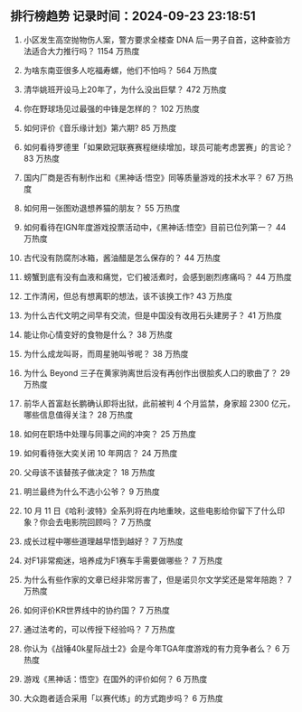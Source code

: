 
## 排行榜趋势 记录时间：2024-09-23 23:18:51
  
  1. 小区发生高空抛物伤人案，警方要求全楼查 DNA 后一男子自首，这种查验方法适合大力推行吗？ 1154 万热度
    
  2. 为啥东南亚很多人吃福寿螺，他们不怕吗？ 564 万热度
    
  3. 清华姚班开设马上20年了，为什么没出巨擘？ 472 万热度
    
  4. 你在野球场见过最强的中锋是怎样的？ 102 万热度
    
  5. 如何评价《音乐缘计划》第六期? 85 万热度
    
  6. 如何看待罗德里「如果欧冠联赛赛程继续增加，球员可能考虑罢赛」的言论？ 83 万热度
    
  7. 国内厂商是否有制作出和《黑神话·悟空》同等质量游戏的技术水平？ 67 万热度
    
  8. 如何用一张图劝退想养猫的朋友？ 55 万热度
    
  9. 如何看待在IGN年度游戏投票活动中，《黑神话:悟空》目前已位列第一？ 44 万热度
    
  10. 古代没有防腐剂冰箱，酱油醋是怎么保存的？ 44 万热度
    
  11. 螃蟹到底有没有血液和痛觉，它们被活煮时，会感到剧烈疼痛吗？ 44 万热度
    
  12. 工作清闲，但总有想离职的想法，该不该换工作? 43 万热度
    
  13. 为什么古代文明之间早有交流，但是中国没有改用石头建房子？ 41 万热度
    
  14. 能让你心情变好的食物是什么？ 38 万热度
    
  15. 为什么成龙叫哥，而周星驰叫爷呢？ 38 万热度
    
  16. 为什么 Beyond 三子在黄家驹离世后没有再创作出很脍炙人口的歌曲了？ 29 万热度
    
  17. 前华人首富赵长鹏确认即将出狱，此前被判 4 个月监禁，身家超 2300 亿元，哪些信息值得关注？ 28 万热度
    
  18. 如何在职场中处理与同事之间的冲突？ 25 万热度
    
  19. 如何看待张大奕关闭 10 年网店？ 24 万热度
    
  20. 父母该不该替孩子做决定？ 18 万热度
    
  21. 明兰最终为什么不选小公爷？ 9 万热度
    
  22. 10 月 11 日《哈利·波特》全系列将在内地重映，这些电影给你留下了什么印象？你会去电影院回顾吗？ 7 万热度
    
  23. 成长过程中哪些道理越早悟到越好？ 7 万热度
    
  24. 对F1非常痴迷，培养成为F1赛车手需要做哪些？ 7 万热度
    
  25. 为什么有些作家的文章已经非常厉害了，但是诺贝尔文学奖还是常年陪跑？ 7 万热度
    
  26. 如何评价KR世界线中的协约国？ 7 万热度
    
  27. 通过法考的，可以传授下经验吗？ 7 万热度
    
  28. 你认为《战锤40k星际战士2》会是今年TGA年度游戏的有力竞争者么？ 6 万热度
    
  29. 游戏《黑神话：悟空》在国外的评价如何？ 6 万热度
    
  30. 大众跑者适合采用「以赛代练」的方式跑步吗？ 6 万热度
    